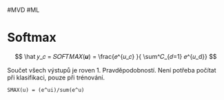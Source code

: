 #MVD
#ML
# Softmax
$$
\hat 𝑦_𝑐 = 𝑆𝑂𝐹𝑇𝑀𝐴𝑋(𝒖) = \frac{𝑒^{𝑢_𝑐} }{ \sum^𝐶_{𝑑=1} 𝑒^{𝑢_d}}
$$

Součet všech výstupů je roven 1.
Pravděpodobností. 
Není potřeba počítat při klasifikaci, pouze při trénování.
```
SMAX(u) = (e^ui)/sum(e^u)
```